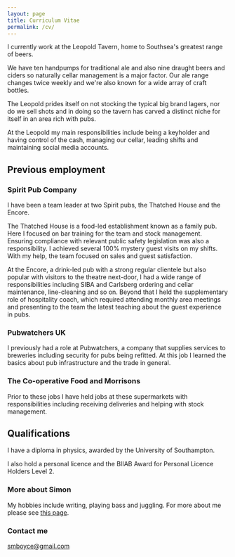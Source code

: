 ```yaml
---
layout: page
title: Curriculum Vitae
permalink: /cv/
---
```


I currently work at the Leopold Tavern, home to Southsea's greatest range of beers.

We have ten handpumps for traditional ale and also nine draught beers and ciders so naturally cellar management is a major factor. Our ale range changes twice weekly and we're also known for a wide array of craft bottles.

The Leopold prides itself on not stocking the typical big brand lagers, nor do we sell shots and in doing so the tavern has carved a distinct niche for itself in an area rich with pubs.

At the Leopold my main responsibilities include being a keyholder and having control of the cash, managing our cellar, leading shifts and maintaining social media accounts.

## Previous employment

### Spirit Pub Company

I have been a team leader at two Spirit pubs, the Thatched House and the Encore.

The Thatched House is a food-led establishment known as a family pub. Here I focused on bar training for the team and stock management. Ensuring compliance with relevant public safety legislation was also a responsibility. I achieved several 100% mystery guest visits on my shifts. With my help, the team focused on sales and guest satisfaction.

At the Encore, a drink-led pub with a strong regular clientele but also popular with visitors to the theatre next-door, I had a wide range of responsibilities including SIBA and Carlsberg ordering and cellar maintenance, line-cleaning and so on. Beyond that I held the supplementary role of hospitality coach, which required attending monthly area meetings and presenting to the team the latest teaching about the guest experience in pubs.

### Pubwatchers UK

I previously had a role at Pubwatchers, a company that supplies services to breweries including security for pubs being refitted. At this job I learned the basics about pub infrastructure and the trade in general.

### The Co-operative Food and Morrisons

Prior to these jobs I have held jobs at these supermarkets with responsibilities including receiving deliveries and helping with stock management.

## Qualifications

I have a diploma in physics, awarded by the University of Southampton.

I also hold a personal licence and the BIIAB Award for Personal Licence Holders Level 2.

### More about Simon

My hobbies include writing, playing bass and juggling. For more about me please see [this page](http://smboyce.github.io/about).

### Contact me

[smboyce@gmail.com](mailto:smboyce@gmail.com)
